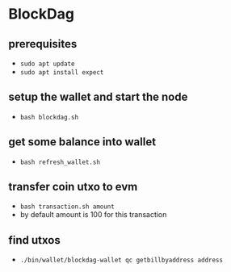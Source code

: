 # BlockDag

## prerequisites

  - `sudo apt update`
  - `sudo apt install expect`

## setup the wallet and start the node
  
   - `bash blockdag.sh`

## get some balance into wallet

   - `bash refresh_wallet.sh`

## transfer coin utxo to evm

   - `bash transaction.sh amount` 
   - by default amount is 100 for this transaction

## find utxos

   - `./bin/wallet/blockdag-wallet qc getbillbyaddress address`
